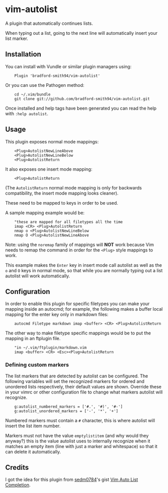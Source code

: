 # vim-autolist
A plugin that automatically continues lists.

When typing out a list, going to the next line will automatically insert your list marker.

## Installation
You can install with Vundle or similar plugin managers using:
```
    Plugin 'bradford-smith94/vim-autolist'
```

Or you can use the Pathogen method:
```
    cd ~/.vim/bundle
    git clone git://github.com/bradford-smith94/vim-autolist.git
```

Once installed and help tags have been generated you can read the help with `:help autolist`.

## Usage
This plugin exposes normal mode mappings:
```
    <Plug>AutolistNewLineAbove
    <Plug>AutolistNewLineBelow
    <Plug>AutolistReturn
```

It also exposes one insert mode mapping:
```
    <Plug>AutolistReturn
```
(The `AutolistReturn` normal mode mapping is only for backwards compatibility, the insert mode mapping looks cleaner).

These need to be mapped to keys in order to be used.

A sample mapping example would be:
```
    "these are mapped for all filetypes all the time
    imap <CR> <Plug>AutolistReturn
    nmap o <Plug>AutolistNewLineBelow
    nmap O <Plug>AutolistNewLineAbove
```

Note: using the `noremap` family of mappings will **NOT** work because Vim needs to remap the command in order for the `<Plug>` style mappings to work.

This example makes the `Enter` key in insert mode call autolist as well as the
`o` and `O` keys in normal mode, so that while you are normally typing out a
list autolist will work automatically.

## Configuration

In order to enable this plugin for specific filetypes you can make your
mapping inside an autocmd; for example, the following makes a buffer local
mapping for the enter key only in markdown files:
```
    autocmd Filetype markdown imap <buffer> <CR> <Plug>AutolistReturn
```

The other way to make filetype specific mappings would be to put the mapping in
an ftplugin file.
```
    "in ~/.vim/ftplugin/markdown.vim
    imap <buffer> <CR> <Esc><Plug>AutolistReturn
```

### Defining custom markers

The list markers that are detected by autolist can be configured. The
following variables will set the recognized markers for ordered and unordered
lists respectively, their default values are shown. Override these in your
vimrc or other configuration file to change what markers autolist will
recognize.
```
    g:autolist_numbered_markers = ['#.', '#)', '#-']
    g:autolist_unordered_markers = ['-', '*', '+']
```

Numbered markers must contain a `#` character, this is where autolist will
insert the list item number.

Markers must not have the value `emptylistitem` (and why would they anyway?)
this is the value autolist uses to internally recognize when it matches an
empty item (line with just a marker and whitespace) so that it can delete it
automatically.


## Credits
I got the idea for this plugin from [sedm0784](https://www.github.com/sedm0784)'s gist [Vim Auto List Completion](https://gist.github.com/sedm0784/dffda43bcfb4728f8e90).
